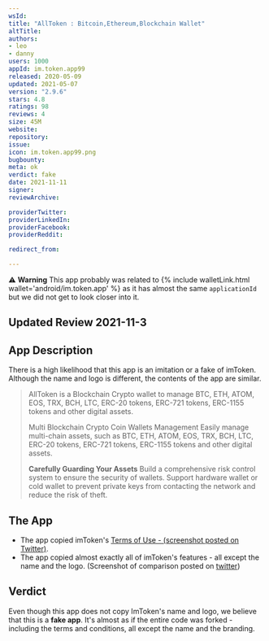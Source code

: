 ```yaml
---
wsId: 
title: "AllToken : Bitcoin,Ethereum,Blockchain Wallet"
altTitle: 
authors:
- leo
- danny
users: 1000
appId: im.token.app99
released: 2020-05-09
updated: 2021-05-07
version: "2.9.6"
stars: 4.8
ratings: 98
reviews: 4
size: 45M
website: 
repository: 
issue: 
icon: im.token.app99.png
bugbounty: 
meta: ok
verdict: fake
date: 2021-11-11
signer: 
reviewArchive:

providerTwitter: 
providerLinkedIn: 
providerFacebook: 
providerReddit: 

redirect_from:

---
```


⚠️ **Warning**
This app probably was related to
{% include walletLink.html wallet='android/im.token.app' %} as it has almost
the same `applicationId` but we did not get to look closer into it.

## Updated Review 2021-11-3

## App Description

There is a high likelihood that this app is an imitation or a fake of imToken. Although the name and logo is different, the contents of the app are similar.

> AllToken is a Blockchain Crypto wallet to manage BTC, ETH, ATOM, EOS, TRX, BCH, LTC, ERC-20 tokens, ERC-721 tokens, ERC-1155 tokens and other digital assets.
>
> Multi Blockchain Crypto Coin Wallets Management
Easily manage multi-chain assets, such as BTC, ETH, ATOM, EOS, TRX, BCH, LTC, ERC-20 tokens, ERC-721 tokens, ERC-1155 tokens and other digital assets.
>
> **Carefully Guarding Your Assets**
> Build a comprehensive risk control system to ensure the security of wallets.
Support hardware wallet or cold wallet to prevent private keys from contacting the network and reduce the risk of theft.

## The App

- The app copied imToken's [Terms of Use - (screenshot posted on Twitter)](https://twitter.com/BitcoinWalletz/status/1455796856357752839).
- The app copied almost exactly all of imToken's features - all except the name and the logo. (Screenshot of comparison posted on [twitter](https://twitter.com/BitcoinWalletz/status/1455801656126234628))

## Verdict

Even though this app does not copy ImToken's name and logo, we believe that this is a **fake app**. It's almost as if the entire code was forked - including the terms and conditions, all except the name and the branding. 
